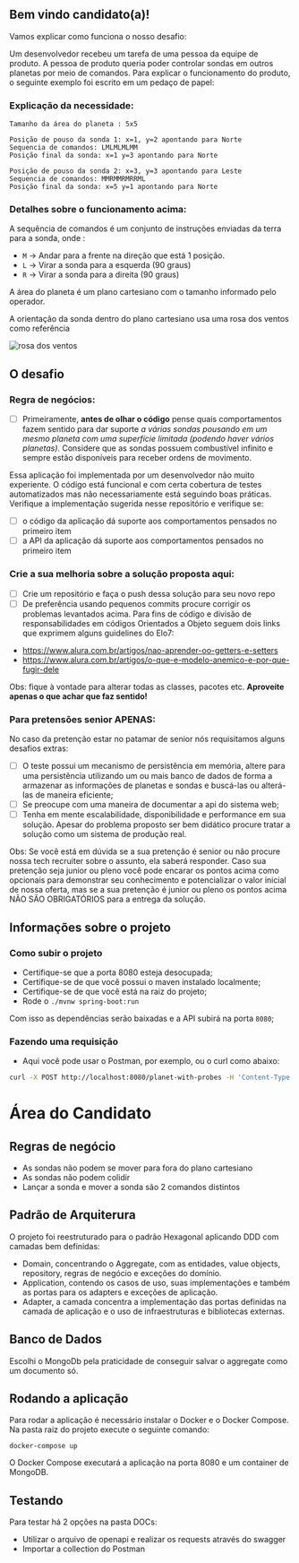 ## Bem vindo candidato(a)!

Vamos explicar como funciona o nosso desafio:

Um desenvolvedor recebeu um tarefa de uma pessoa da equipe de produto. A pessoa de produto queria poder controlar sondas em outros planetas por meio de comandos. Para explicar o funcionamento do produto, o seguinte exemplo foi escrito em um pedaço de papel:

### Explicação da necessidade:
```
Tamanho da área do planeta : 5x5

Posição de pouso da sonda 1: x=1, y=2 apontando para Norte
Sequencia de comandos: LMLMLMLMM
Posição final da sonda: x=1 y=3 apontando para Norte

Posição de pouso da sonda 2: x=3, y=3 apontando para Leste
Sequencia de comandos: MMRMMRMRRML
Posição final da sonda: x=5 y=1 apontando para Norte
```

### Detalhes sobre o funcionamento acima:

A sequência de comandos é um conjunto de instruções enviadas da terra para a sonda, onde :
- `M` -> Andar para a frente na direção que está 1 posição.
- `L` -> Virar a sonda para a esquerda (90 graus)
- `R` -> Virar a sonda para a direita (90 graus)

A área do planeta é um plano cartesiano com o tamanho informado pelo operador.

A orientação da sonda dentro do plano cartesiano usa uma rosa dos ventos como referência

![rosa dos ventos](http://i.imgur.com/li8Ae5L.png "Rosa dos Ventos")


## O desafio

### Regra de negócios:

- [ ] Primeiramente, **antes de olhar o código** pense quais comportamentos fazem sentido para dar suporte *a várias sondas pousando em um mesmo planeta com uma superfície limitada (podendo haver vários planetas)*. Considere que as sondas possuem combustível infinito e sempre estão disponíveis para receber ordens de movimento.

Essa aplicação foi implementada por um desenvolvedor não muito experiente. O código está funcional e com certa cobertura de testes automatizados mas não necessariamente está seguindo boas práticas. Verifique a implementação sugerida nesse repositório e verifique se:

- [ ] o código da aplicação dá suporte aos comportamentos pensados no primeiro item
- [ ] a API da aplicação dá suporte aos comportamentos pensados no primeiro item

### Crie a sua melhoria sobre a solução proposta aqui:

- [ ] Crie um repositório e faça o push dessa solução para seu novo repo
- [ ] De preferência usando pequenos commits procure corrigir os problemas levantados acima. Para fins de código e divisão de responsabilidades em códigos Orientados a Objeto seguem dois links que exprimem alguns guidelines do Elo7: 

- https://www.alura.com.br/artigos/nao-aprender-oo-getters-e-setters
- https://www.alura.com.br/artigos/o-que-e-modelo-anemico-e-por-que-fugir-dele

Obs: fique à vontade para alterar todas as classes, pacotes etc. **Aproveite apenas o que achar que faz sentido!**

### Para pretensões senior APENAS:

No caso da pretenção estar no patamar de senior nós requisitamos alguns desafios extras:

- [ ] O teste possui um mecanismo de persistência em memória, altere para uma persistência utilizando um ou mais banco de dados de forma a armazenar as informações de planetas e sondas e buscá-las ou alterá-las de maneira eficiente;
- [ ] Se preocupe com uma maneira de documentar a api do sistema web;
- [ ] Tenha em mente escalabilidade, disponibilidade e performance em sua solução. Apesar do problema proposto ser bem didático procure tratar a solução como um sistema de produção real.

Obs: Se você está em dúvida se a sua pretenção é senior ou não procure nossa tech recruiter sobre o assunto, ela saberá responder. Caso sua pretenção seja junior ou pleno você pode encarar os pontos acima como opcionais para demonstrar seu conhecimento e potencializar o valor inicial de nossa oferta, mas se a sua pretenção é junior ou pleno os pontos acima NÃO SÃO OBRIGATÓRIOS para a entrega da solução.

## Informações sobre o projeto

### Como subir o projeto

- Certifique-se que a porta 8080 esteja desocupada;
- Certifique-se de que você possui o maven instalado localmente;
- Certifique-se de que você está na raiz do projeto;
- Rode o `./mvnw spring-boot:run`

Com isso as dependências serão baixadas e a API subirá na porta `8080`;

### Fazendo uma requisição

- Aqui você pode usar o Postman, por exemplo, ou o curl como abaixo:

```bash
curl -X POST http://localhost:8080/planet-with-probes -H 'Content-Type: application/json' -d '{"width":10,"height":10,"probes":[{"x":1,"y":2,"direction":"N","commands": "LMLMLMLMM"},{"x":3,"y":3,"direction":"E","commands": "MMRMMRMRRM"}]}'
```

# Área do Candidato

## Regras de negócio
- As sondas não podem se mover para fora do plano cartesiano
- As sondas não podem colidir
- Lançar a sonda e mover a sonda são 2 comandos distintos

## Padrão de Arquiterura
O projeto foi reestruturado para o padrão Hexagonal aplicando DDD com camadas bem definidas:

- Domain, concentrando o Aggregate, com as entidades, value objects, repository, regras de negócio e exceções do domínio.
- Application, contendo os casos de uso, suas implementações e também as portas para os adapters e exceções de aplicação.
- Adapter, a camada concentra a implementação das portas definidas na camada de aplicação e o uso de infraestruturas e bibliotecas externas.

## Banco de Dados
Escolhi o MongoDb pela praticidade de conseguir salvar o aggregate como um documento só.

## Rodando a aplicação
Para rodar a aplicação é necessário instalar o Docker e o Docker Compose. Na pasta raiz do projeto execute o seguinte comando:

```
docker-compose up
``` 

O Docker Compose executará a aplicação na porta 8080 e um container de MongoDB.

## Testando
Para testar há 2 opções na pasta DOCs:

- Utilizar o arquivo de openapi e realizar os requests através do swagger
- Importar a collection do Postman 

